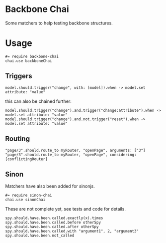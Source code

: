Backbone Chai
=============

Some matchers to help testing backbone structures.

Usage
=====

    #= require backbone-chai
    chai.use backboneChai

Triggers
--------

    model.should.trigger("change", with: [model]).when -> model.set attribute: "value"

this can also be chained further:

    model.should.trigger("change").and.trigger("change:attribute").when -> model.set attribute: "value"
    model.should.trigger("change").and.not.trigger("reset").when -> model.set attribute: "value"

Routing
-------

    "page/3".should.route_to myRouter, "openPage", arguments: ["3"]
    "page/3".should.route_to myRouter, "openPage", considering: [conflictingRouter]

Sinon
-----

Matchers have also been added for sinonjs. 

    #= require sinon-chai
    chai.use sinonChai

These are not complete yet, see tests and code for details.

    spy.should.have.been.called.exactly(x).times
    spy.should.have.been.called.before otherSpy
    spy.should.have.been.called.after otherSpy
    spy.should.have.been.called.with "argument1", 2, "argument3"
    spy.should.have.been.not_called

